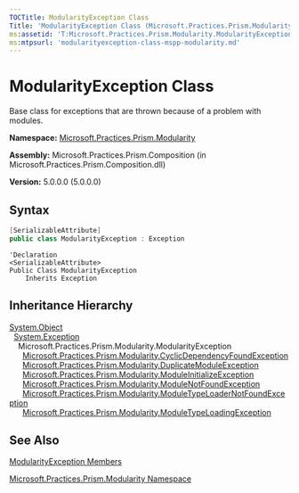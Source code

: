 ```yaml
---
TOCTitle: ModularityException Class
Title: 'ModularityException Class (Microsoft.Practices.Prism.Modularity)'
ms:assetid: 'T:Microsoft.Practices.Prism.Modularity.ModularityException'
ms:mtpsurl: 'modularityexception-class-mspp-modularity.md'
---
```


# ModularityException Class

Base class for exceptions that are thrown because of a problem with modules.

**Namespace:** [Microsoft.Practices.Prism.Modularity](/patterns-practices/reference/mspp-modularity-namespace)

**Assembly:** Microsoft.Practices.Prism.Composition (in Microsoft.Practices.Prism.Composition.dll)

**Version:** 5.0.0.0 (5.0.0.0)

## Syntax

```c#
[SerializableAttribute]
public class ModularityException : Exception
```
```VB
'Declaration
<SerializableAttribute>
Public Class ModularityException
	Inherits Exception
```

## Inheritance Hierarchy

[System.Object](http://msdn2.microsoft.com/en-us/library/e5kfa45b)  
  [System.Exception](http://msdn2.microsoft.com/en-us/library/c18k6c59)  
    Microsoft.Practices.Prism.Modularity.ModularityException  
      [Microsoft.Practices.Prism.Modularity.CyclicDependencyFoundException](/patterns-practices/reference/cyclicdependencyfoundexception-class-mspp-modularity)  
      [Microsoft.Practices.Prism.Modularity.DuplicateModuleException](/patterns-practices/reference/duplicatemoduleexception-class-mspp-modularity)  
      [Microsoft.Practices.Prism.Modularity.ModuleInitializeException](/patterns-practices/reference/moduleinitializeexception-class-mspp-modularity)  
      [Microsoft.Practices.Prism.Modularity.ModuleNotFoundException](/patterns-practices/reference/modulenotfoundexception-class-mspp-modularity)  
      [Microsoft.Practices.Prism.Modularity.ModuleTypeLoaderNotFoundException](/patterns-practices/reference/moduletypeloadernotfoundexception-class-mspp-modularity)  
      [Microsoft.Practices.Prism.Modularity.ModuleTypeLoadingException](/patterns-practices/reference/moduletypeloadingexception-class-mspp-modularity)

## See Also

[ModularityException Members](/patterns-practices/reference/modularityexception-members-mspp-modularity)

[Microsoft.Practices.Prism.Modularity Namespace](/patterns-practices/reference/mspp-modularity-namespace)
